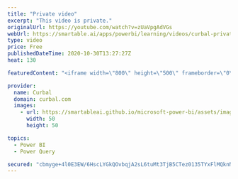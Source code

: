 ```yaml
---
title: "Private video"
excerpt: "This video is private."
originalUrl: https://youtube.com/watch?v=zUaVpgAdVGs
webUrl: https://smartable.ai/apps/powerbi/learning/videos/curbal-private-video/
type: video
price: Free
publishedDateTime: 2020-10-30T13:27:27Z
heat: 130

featuredContent: "<iframe width=\"800\" height=\"500\" frameborder=\"0\" src=\"https://www.youtube.com/embed/zUaVpgAdVGs\" allow=\"accelerometer; autoplay; encrypted-media; gyroscope; picture-in-picture\" allowfullscreen></iframe>"

provider:
  name: Curbal
  domain: curbal.com
  images:
    - url: https://smartableai.github.io/microsoft-power-bi/assets/images/organizations/curbal.com-50x50.jpg
      width: 50
      height: 50

topics:
  - Power BI
  - Power Query

secured: "cbmyge+4l0E3EW/6HscLYGkQOvbqjA2sL6tuMt3TjB5CTez0135TYxFlMQknNCxdB3jQRLyj82+ouZZYVWMo/DR+m5Gfl2CcqMqGM4d+xjahv8aPUnKnQxEEA6dwWzooAlZULkQ1sVs+sG7Y15uxAyhHAIvtNCVd7akv/Kk1DKiUEBO1FvAZHuYzzQXWelpnGEDv3xN7JKFm4Itp+c7dexVLlf5OdUfks/z8YlqZJ2I1ZZ46Nva+wEBQR/6aVKjhr7/m5DZWxUuTPMLgup5Dy5CaLQpjos+zxCjjfk5CdGv6hMtl3eBjca4I0kBv7rlUS6+iMd/o6ukdnnnwhy8Rye3ItitnhmcouunTL3snpXA=;IcSnUUTS3iwKNX3rcadZHA=="
---
```


